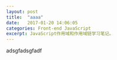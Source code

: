 ```yaml
---
layout: post
title:  "aaaa"
date:   2017-01-20 14:06:05
categories: Front-end JavaScript
excerpt: JavaScript作用域和作用域链学习笔记。
---
```

adsgfadsgfadf
